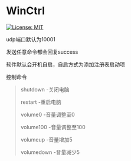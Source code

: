 # WinCtrl
[![License: MIT](https://img.shields.io/badge/License-MIT-green.svg)](https://github.com/dotnet/winforms/blob/main/LICENSE.TXT)

udp端口默认为10001

发送任意命令都会回复success

软件默认会开机自启，自启方式为添加注册表启动项

控制命令

>shutdown    -关闭电脑
>
>restart     -重启电脑
>
>volume0     -音量调整至0
>
>volume100   -音量调整至100 
>
>volumeup   -音量增加5
>
>volumedown   -音量减少5
